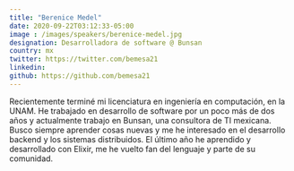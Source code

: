 ```yaml
---
title: "Berenice Medel"
date: 2020-09-22T03:12:33-05:00
image : /images/speakers/berenice-medel.jpg
designation: Desarrolladora de software @ Bunsan
country: mx
twitter: https://twitter.com/bemesa21
linkedin: 
github: https://github.com/bemesa21
---
```


Recientemente terminé mi licenciatura en ingeniería en computación, en la UNAM. He trabajado en desarrollo de software por un poco más de dos años y actualmente trabajo en Bunsan, una consultora de TI mexicana. Busco siempre aprender cosas nuevas y me he interesado en el desarrollo backend y los sistemas distribuidos. El último año he aprendido y desarrollado con Elixir, me he vuelto fan del lenguaje y parte de su comunidad.
